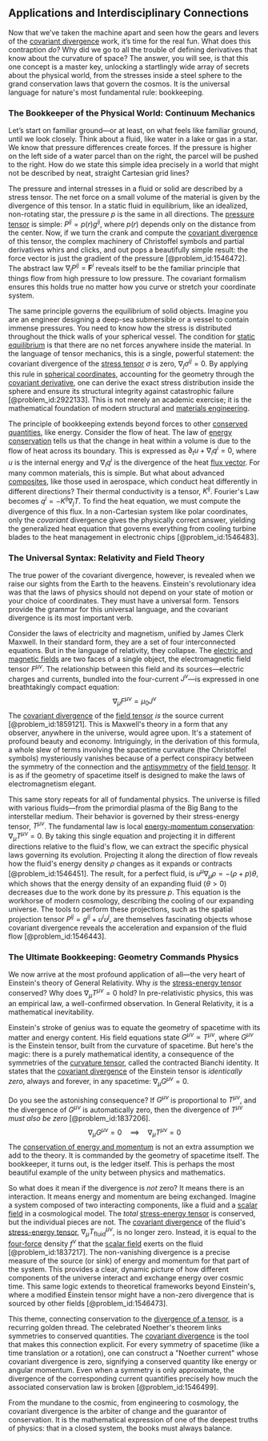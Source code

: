 ## Applications and Interdisciplinary Connections

Now that we’ve taken the machine apart and seen how the gears and levers of the [covariant divergence](@article_id:274545) work, it’s time for the real fun. What does this contraption *do*? Why did we go to all the trouble of defining derivatives that know about the curvature of space? The answer, you will see, is that this one concept is a master key, unlocking a startlingly wide array of secrets about the physical world, from the stresses inside a steel sphere to the grand conservation laws that govern the cosmos. It is the universal language for nature's most fundamental rule: bookkeeping.

### The Bookkeeper of the Physical World: Continuum Mechanics

Let’s start on familiar ground—or at least, on what feels like familiar ground, until we look closely. Think about a fluid, like water in a lake or gas in a star. We know that pressure differences create forces. If the pressure is higher on the left side of a water parcel than on the right, the parcel will be pushed to the right. How do we state this simple idea precisely in a world that might not be described by neat, straight Cartesian grid lines?

The pressure and internal stresses in a fluid or solid are described by a stress tensor. The net force on a small volume of the material is given by the divergence of this tensor. In a static fluid in equilibrium, like an idealized, non-rotating star, the pressure $p$ is the same in all directions. The [pressure tensor](@article_id:147416) is simple: $P^{ij} = p(r)g^{ij}$, where $p(r)$ depends only on the distance from the center. Now, if we turn the crank and compute the [covariant divergence](@article_id:274545) of this tensor, the complex machinery of Christoffel symbols and partial derivatives whirs and clicks, and out pops a beautifully simple result: the force vector is just the gradient of the pressure [@problem_id:1546472]. The abstract law $\nabla_j P^{ij} = \mathbf{F}^i$ reveals itself to be the familiar principle that things flow from high pressure to low pressure. The covariant formalism ensures this holds true no matter how you curve or stretch your coordinate system.

The same principle governs the equilibrium of solid objects. Imagine you are an engineer designing a deep-sea submersible or a vessel to contain immense pressures. You need to know how the stress is distributed throughout the thick walls of your spherical vessel. The condition for [static equilibrium](@article_id:163004) is that there are no net forces anywhere inside the material. In the language of tensor mechanics, this is a single, powerful statement: the covariant divergence of the [stress tensor](@article_id:148479) $\sigma$ is zero, $\nabla_j \sigma^{ij} = 0$. By applying this rule in [spherical coordinates](@article_id:145560), accounting for the geometry through the [covariant derivative](@article_id:151982), one can derive the exact stress distribution inside the sphere and ensure its structural integrity against catastrophic failure [@problem_id:2922133]. This is not merely an academic exercise; it is the mathematical foundation of modern structural and [materials engineering](@article_id:161682).

The principle of bookkeeping extends beyond forces to other [conserved quantities](@article_id:148009), like energy. Consider the flow of heat. The law of [energy conservation](@article_id:146481) tells us that the change in heat within a volume is due to the flow of heat across its boundary. This is expressed as $\partial_t u + \nabla_i q^i = 0$, where $u$ is the internal energy and $\nabla_i q^i$ is the divergence of the heat [flux vector](@article_id:273083). For many common materials, this is simple. But what about advanced [composites](@article_id:150333), like those used in aerospace, which conduct heat differently in different directions? Their thermal conductivity is a tensor, $K^{ij}$. Fourier's Law becomes $q^i = -K^{ij} \nabla_j T$. To find the heat equation, we must compute the divergence of this flux. In a non-Cartesian system like polar coordinates, only the *covariant* divergence gives the physically correct answer, yielding the generalized heat equation that governs everything from cooling turbine blades to the heat management in electronic chips [@problem_id:1546483].

### The Universal Syntax: Relativity and Field Theory

The true power of the covariant divergence, however, is revealed when we raise our sights from the Earth to the heavens. Einstein's revolutionary idea was that the laws of physics should not depend on your state of motion or your choice of coordinates. They must have a universal form. Tensors provide the grammar for this universal language, and the covariant divergence is its most important verb.

Consider the laws of electricity and magnetism, unified by James Clerk Maxwell. In their standard form, they are a set of four interconnected equations. But in the language of relativity, they collapse. The [electric and magnetic fields](@article_id:260853) are two faces of a single object, the electromagnetic field tensor $F^{\mu\nu}$. The relationship between this field and its sources—electric charges and currents, bundled into the four-current $J^\nu$—is expressed in one breathtakingly compact equation:
$$ \nabla_\mu F^{\mu\nu} = \mu_0 J^\nu $$
The [covariant divergence](@article_id:274545) of the [field tensor](@article_id:185992) *is* the source current [@problem_id:1859121]. This is Maxwell's theory in a form that any observer, anywhere in the universe, would agree upon. It's a statement of profound beauty and economy. Intriguingly, in the derivation of this formula, a whole slew of terms involving the spacetime curvature (the Christoffel symbols) mysteriously vanishes because of a perfect conspiracy between the symmetry of the connection and the [antisymmetry](@article_id:261399) of the [field tensor](@article_id:185992). It is as if the geometry of spacetime itself is designed to make the laws of electromagnetism elegant.

This same story repeats for all of fundamental physics. The universe is filled with various fluids—from the primordial plasma of the Big Bang to the interstellar medium. Their behavior is governed by their stress-energy tensor, $T^{\mu\nu}$. The fundamental law is local [energy-momentum conservation](@article_id:190567): $\nabla_\mu T^{\mu\nu} = 0$. By taking this single equation and projecting it in different directions relative to the fluid's flow, we can extract the specific physical laws governing its evolution. Projecting it along the direction of flow reveals how the fluid's energy density $\rho$ changes as it expands or contracts [@problem_id:1546451]. The result, for a perfect fluid, is $u^\mu \nabla_\mu \rho = -(\rho+p)\theta$, which shows that the energy density of an expanding fluid ($\theta \gt 0$) decreases due to the work done by its pressure $p$. This equation is the workhorse of modern cosmology, describing the cooling of our expanding universe. The tools to perform these projections, such as the spatial projection tensor $P^{ij} = g^{ij} + u^i u^j$, are themselves fascinating objects whose covariant divergence reveals the acceleration and expansion of the fluid flow [@problem_id:1546443].

### The Ultimate Bookkeeping: Geometry Commands Physics

We now arrive at the most profound application of all—the very heart of Einstein's theory of General Relativity. Why *is* the [stress-energy tensor](@article_id:146050) conserved? Why does $\nabla_\mu T^{\mu\nu} = 0$ hold? In pre-relativistic physics, this was an empirical law, a well-confirmed observation. In General Relativity, it is a mathematical inevitability.

Einstein's stroke of genius was to equate the geometry of spacetime with its matter and energy content. His field equations state $G^{\mu\nu} \propto T^{\mu\nu}$, where $G^{\mu\nu}$ is the Einstein tensor, built from the curvature of spacetime. But here's the magic: there is a purely mathematical identity, a consequence of the symmetries of the [curvature tensor](@article_id:180889), called the contracted Bianchi identity. It states that the [covariant divergence](@article_id:274545) of the Einstein tensor is *identically zero*, always and forever, in any spacetime: $\nabla_\mu G^{\mu\nu} = 0$.

Do you see the astonishing consequence? If $G^{\mu\nu}$ is proportional to $T^{\mu\nu}$, and the divergence of $G^{\mu\nu}$ is automatically zero, then the divergence of $T^{\mu\nu}$ *must also be zero* [@problem_id:1837206].
$$ \nabla_\mu G^{\mu\nu} = 0 \quad \implies \quad \nabla_\mu T^{\mu\nu} = 0 $$
The [conservation of energy and momentum](@article_id:192550) is not an extra assumption we add to the theory. It is commanded by the geometry of spacetime itself. The bookkeeper, it turns out, is the ledger itself. This is perhaps the most beautiful example of the unity between physics and mathematics.

So what does it mean if the divergence is *not* zero? It means there is an interaction. It means energy and momentum are being exchanged. Imagine a system composed of two interacting components, like a fluid and a [scalar field](@article_id:153816) in a cosmological model. The *total* [stress-energy tensor](@article_id:146050) is conserved, but the individual pieces are not. The [covariant divergence](@article_id:274545) of the fluid's [stress-energy tensor](@article_id:146050), $\nabla_\mu T^{\mu\nu}_\text{fluid}$, is no longer zero. Instead, it is equal to the [four-force](@article_id:273424) density $f^\nu$ that the [scalar field](@article_id:153816) exerts on the fluid [@problem_id:1837217]. The non-vanishing divergence is a precise measure of the source (or sink) of energy and momentum for that part of the system. This provides a clear, dynamic picture of how different components of the universe interact and exchange energy over cosmic time. This same logic extends to theoretical frameworks beyond Einstein's, where a modified Einstein tensor might have a non-zero divergence that is sourced by other fields [@problem_id:1546473].

This theme, connecting conservation to the [divergence of a tensor](@article_id:191242), is a recurring golden thread. The celebrated Noether's theorem links symmetries to conserved quantities. The [covariant divergence](@article_id:274545) is the tool that makes this connection explicit. For every symmetry of spacetime (like a time translation or a rotation), one can construct a "Noether current" whose covariant divergence is zero, signifying a conserved quantity like energy or angular momentum. Even when a symmetry is only approximate, the divergence of the corresponding current quantifies precisely how much the associated conservation law is broken [@problem_id:1546499].

From the mundane to the cosmic, from engineering to cosmology, the covariant divergence is the arbiter of change and the guarantor of conservation. It is the mathematical expression of one of the deepest truths of physics: that in a closed system, the books must always balance.